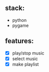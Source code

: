 ## stack:
- python
- pygame

## features:
- [x] play/stop music
- [x] select music 
- [x] make playlist
